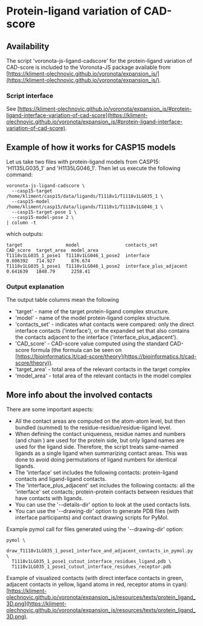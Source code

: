 # Protein-ligand variation of CAD-score

## Availability

The script 'voronota-js-ligand-cadscore' for the protein-ligand variation of CAD-score is included to the Voronota-JS package available from [https://kliment-olechnovic.github.io/voronota/expansion_js/](https://kliment-olechnovic.github.io/voronota/expansion_js/).

### Script interface
    
See [https://kliment-olechnovic.github.io/voronota/expansion_js/#protein-ligand-interface-variation-of-cad-score](https://kliment-olechnovic.github.io/voronota/expansion_js/#protein-ligand-interface-variation-of-cad-score).

## Example of how it works for CASP15 models

Let us take two files with protein-ligand models from CASP15: 'H1135LG035_1' and 'H1135LG046_1'.
Then let us execute the following command:

    voronota-js-ligand-cadscore \
      --casp15-target /home/kliment/casp15/data/ligands/T1118v1/T1118v1LG035_1 \
      --casp15-model /home/kliment/casp15/data/ligands/T1118v1/T1118v1LG046_1 \
      --casp15-target-pose 1 \
      --casp15-model-pose 2 \
    | column -t

which outputs:

    target                model                 contacts_set             CAD_score  target_area  model_area
    T1118v1LG035_1_pose1  T1118v1LG046_1_pose2  interface                0.606392   714.927      876.674
    T1118v1LG035_1_pose1  T1118v1LG046_1_pose2  interface_plus_adjacent  0.641639   1848.79      2258.41

### Output explanation

The output table columns mean the following

 * 'target' - name of the target protein-ligand complex structure.
 * 'model' - name of the model protein-ligand complex structure.
 * 'contacts_set' - indicates what contacts were compared: only the direct interface contacts ('interface'), or the expanded set that also contains the contacts adjacent to the interface ('interface_plus_adjacent').
 * 'CAD_score' - CAD-score value computed using the standard CAD-score formula (the formula can be seen on [https://bioinformatics.lt/cad-score/theory](https://bioinformatics.lt/cad-score/theory)).
 * 'target_area' - total area of the relevant contacts in the target complex
 * 'model_area' - total area of the relevant contacts in the model complex

## More info about the involved contacts

There are some important aspects:

 * All the contact areas are computed on the atom-atom level, but then bundled (summed) to the residue-residue/residue-ligand level.
 * When defining the contact uniqueness, residue names and numbers (and chain ) are used for the protein side, but only ligand names are used for the ligand side. Therefore, the script treats same-named ligands as a single ligand when summarizing contact areas. This was done to avoid doing permutations of ligand numbers for identical ligands.
 * The 'interface' set includes the following contacts: protein-ligand contacts and ligand-ligand contacts.
 * The 'interface_plus_adjacent' set includes the following contacts: all the 'interface' set contacts; protein-protein contacts between residues that have contacts with ligands.
 * You can use the '--details-dir' option to look at the used contacts lists.
 * You can use the '--drawing-dir' option to generate PDB files (with interface participants) and contact drawing scripts for PyMol.
 
Example pymol call for files generated using the '--drawing-dir' option:
 
    pymol \
      draw_T1118v1LG035_1_pose1_interface_and_adjacent_contacts_in_pymol.py \
      T1118v1LG035_1_pose1_cutout_interface_residues_ligand.pdb \
      T1118v1LG035_1_pose1_cutout_interface_residues_receptor.pdb

Example of visualized contacts (with direct interface contacts in green, adjacent contacts in yellow, ligand atoms in red, receptor atoms in cyan): [https://kliment-olechnovic.github.io/voronota/expansion_js/resources/texts/protein_ligand_3D.png](https://kliment-olechnovic.github.io/voronota/expansion_js/resources/texts/protein_ligand_3D.png).

